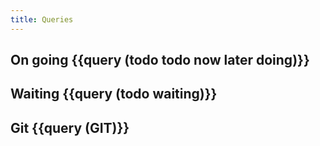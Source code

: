 ```yaml
---
title: Queries
---
```


## On going {{query (todo todo now later doing)}}
## Waiting {{query (todo waiting)}}
## Git {{query (GIT)}}
##
